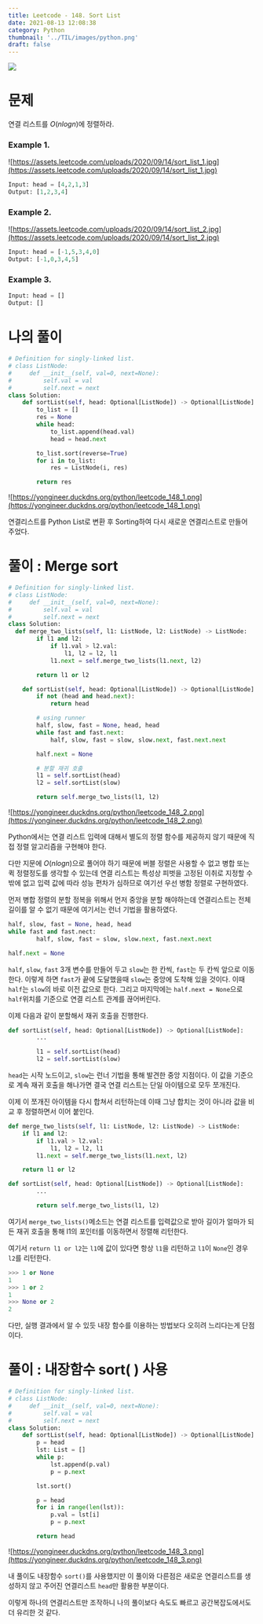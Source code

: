 ```yaml
---
title: Leetcode - 148. Sort List
date: 2021-08-13 12:08:38
category: Python
thumbnail: '../TIL/images/python.png'
draft: false
---
```


![](../TIL/images/python.png)

# 문제

연결 리스트를 $O(nlogn)$에 정렬하라.

### Example 1.

![https://assets.leetcode.com/uploads/2020/09/14/sort_list_1.jpg](https://assets.leetcode.com/uploads/2020/09/14/sort_list_1.jpg)

```python
Input: head = [4,2,1,3]
Output: [1,2,3,4]
```

### Example 2.

![https://assets.leetcode.com/uploads/2020/09/14/sort_list_2.jpg](https://assets.leetcode.com/uploads/2020/09/14/sort_list_2.jpg)

```python
Input: head = [-1,5,3,4,0]
Output: [-1,0,3,4,5]
```

### Example 3.

```python
Input: head = []
Output: []
```

# 나의 풀이

```python
# Definition for singly-linked list.
# class ListNode:
#     def __init__(self, val=0, next=None):
#         self.val = val
#         self.next = next
class Solution:
    def sortList(self, head: Optional[ListNode]) -> Optional[ListNode]:
        to_list = []
        res = None
        while head:
            to_list.append(head.val)
            head = head.next

        to_list.sort(reverse=True)
        for i in to_list:
            res = ListNode(i, res)

        return res
```

![https://yongineer.duckdns.org/python/leetcode_148_1.png](https://yongineer.duckdns.org/python/leetcode_148_1.png)

연결리스트를 Python List로 변환 후 Sorting하여 다시 새로운 연결리스트로 만들어 주었다.

# 풀이 : Merge sort

```python
# Definition for singly-linked list.
# class ListNode:
#     def __init__(self, val=0, next=None):
#         self.val = val
#         self.next = next
class Solution:
  def merge_two_lists(self, l1: ListNode, l2: ListNode) -> ListNode:
        if l1 and l2:
            if l1.val > l2.val:
                l1, l2 = l2, l1
            l1.next = self.merge_two_lists(l1.next, l2)

        return l1 or l2

    def sortList(self, head: Optional[ListNode]) -> Optional[ListNode]:
        if not (head and head.next):
            return head

        # using runner
        half, slow, fast = None, head, head
        while fast and fast.next:
            half, slow, fast = slow, slow.next, fast.next.next

        half.next = None

        # 분할 재귀 호출
        l1 = self.sortList(head)
        l2 = self.sortList(slow)

        return self.merge_two_lists(l1, l2)
```

![https://yongineer.duckdns.org/python/leetcode_148_2.png](https://yongineer.duckdns.org/python/leetcode_148_2.png)

Python에서는 연결 리스트 입력에 대해서 별도의 정렬 함수를 제공하지 않기 때문에 직접 정렬 알고리즘을 구현해야 한다.

다만 지문에 $O(nlogn)$으로 풀어야 하기 때문에 버블 정렬은 사용할 수 없고 병합 또는 퀵 정렬정도를 생각할 수 있는데 연결 리스트는 특성상 피벗을 고정된 이취로 지정할 수 밖에 없고 입력 값에 따라 성능 편차가 심하므로 여기선 우선 병함 정렬로 구현하였다.

먼저 병합 정렬의 분할 정복을 위해서 먼저 중앙을 분할 해야하는데 연결리스트는 전체 길이를 알 수 없기 때문에 여기서는 런너 기법을 활용하였다.

```python
half, slow, fast = None, head, head
while fast and fast.nect:
		half, slow, fast = slow, slow.next, fast.next.next

half.next = None
```

`half`, `slow`, `fast` 3개 변수를 만들어 두고 `slow`는 한 칸씩, `fast`는 두 칸씩 앞으로 이동한다.  이렇게 하면 `fast`가 끝에 도달했을때 `slow`는 중앙에 도착해 있을 것이다. 이때 `half`는 `slow`의 바로 이전 값으로 한다. 그리고 마지막에는 `half.next = None`으로 `half`위치를 기준으로 연결 리스트 관계를 끊어버린다.

이제 다음과 같이 분할해서 재귀 호출을 진행한다.

```python
def sortList(self, head: Optional[ListNode]) -> Optional[ListNode]:
		...

		l1 = self.sortList(head)
		l2 = self.sortList(slow)
```

`head`는 시작 노드이고, `slow`는 런너 기법을 통해 발견한 중앙 지점이다. 이 값을 기준으로 계속 재귀 호출을 해나가면 결국 연결 리스트는 단일 아이템으로 모두 쪼개진다.

이제 이 쪼개진 아이템을 다시 합쳐서 리턴하는데 이때 그냥 합치는 것이 아니라 값을 비교 후 정렬하면서 이어 붙인다.

```python
def merge_two_lists(self, l1: ListNode, l2: ListNode) -> ListNode:
    if l1 and l2:
        if l1.val > l2.val:
            l1, l2 = l2, l1
        l1.next = self.merge_two_lists(l1.next, l2)

    return l1 or l2

def sortList(self, head: Optional[ListNode]) -> Optional[ListNode]:
		...

		return self.merge_two_lists(l1, l2)
```

여기서 `merge_two_lists()`메소드는 연결 리스트를 입력값으로 받아 길이가 얼마가 되든 재귀 호출을 통해 l1의 포인터를 이동하면서 정렬해 리턴한다.

여기서 `return l1 or l2`는 `l1`에 값이 있다면 항상 `l1`을 리턴하고 `l1`이 `None`인 경우 `l2`를 리턴한다.

```python
>>> 1 or None
1
>>> 1 or 2
1
>>> None or 2
2
```

다만, 실행 결과에서 알 수 있듯 내장 함수를 이용하는 방법보다 오히려 느리다는게 단점이다.

# 풀이 : 내장함수 sort( ) 사용

```python
# Definition for singly-linked list.
# class ListNode:
#     def __init__(self, val=0, next=None):
#         self.val = val
#         self.next = next
class Solution:
    def sortList(self, head: Optional[ListNode]) -> Optional[ListNode]:
        p = head
        lst: List = []
        while p:
            lst.append(p.val)
            p = p.next

        lst.sort()

        p = head
        for i in range(len(lst)):
            p.val = lst[i]
            p = p.next

        return head
```

![https://yongineer.duckdns.org/python/leetcode_148_3.png](https://yongineer.duckdns.org/python/leetcode_148_3.png)

내 풀이도 내장함수 `sort()`를 사용했지만 이 풀이와 다른점은 새로운 연결리스트를 생성하지 않고 주어진 연결리스트 `head`만 활용한 부분이다.

이렇게 하나의 연결리스트만 조작하니 나의 풀이보다 속도도 빠르고 공간복잡도에서도 더 유리한 것 같다.
